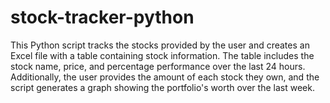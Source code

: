 # stock-tracker-python

This Python script tracks the stocks provided by the user and creates an Excel file with a table containing stock information.
The table includes the stock name, price, and percentage performance over the last 24 hours. Additionally, the user provides the
amount of each stock they own, and the script generates a graph showing the portfolio's worth over the last week.
